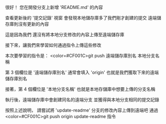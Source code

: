 很好！
您在開發分支上新增 'README.md' 的內容

查看更新後的 '提交記錄' 視窗
會發現本地儲存庫多了我們剛才創建的提交
遠端儲存庫則沒有更新的內容

這是因為我們
還沒有將本地分支修改的內容上傳至遠端儲存庫

接下來，讓我們來學習如何通過指令上傳這些修改

本次要學習的指令是：
<color=#CF001C>git push 遠端儲存庫別名 本地分支名稱</color>

第 3 個欄位是 '遠端儲存庫別名'
通常會填入 'origin'
也就是我們獲取下來的遠端儲存庫別名

接著，第 4 個欄位是 '本地分支名稱'
也就是本地存儲庫中想要上傳的分支名稱

執行後，遠端儲存庫中會創建同名的遠端分支
並獲得與本地分支相同的提交記錄

按照上述說明，
請嘗試將 'update-readme' 分支的修改內容上傳到遠端吧
通過 <color=#CF001C>git push origin update-readme</color> 指令